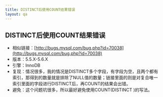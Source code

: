 ```yaml
---
title: DISTINCT后使用COUNT结果错误
layout: qa
---
```


## DISTINCT后使用COUNT结果错误

* 相似链接：[http://bugs.mysql.com/bug.php?id=70038](http://bugs.mysql.com/bug.php?id=70038)
* 版本：5.5.X-5.6.X
* 引擎：InnoDB
* 复现：情况很多，我的情况是DISTINCT多个字段，有字段为空，且两个都有索引，那得到的数量就是排除了NULL值的数量；链接里面的则是对复合唯一索引里面的字段进行DISTINCT后，再COUNT的结果会出错。
* 避免：这个问题坑很多，所以最好避免使用COUNT(DISTINCT )的写法。